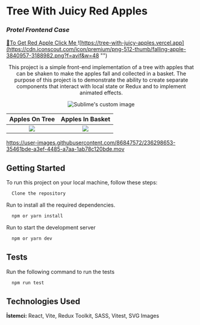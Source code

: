 
# Tree With Juicy Red Apples


  ### _Protel Frontend Case_

[🔗To Get Red Apple Click Me ](https://tree-with-juicy-apples.vercel.app/)
![https://tree-with-juicy-apples.vercel.app](https://cdn.iconscout.com/icon/premium/png-512-thumb/falling-apple-3840957-3188982.png?f=avif&w=48 "")

<p align="center">
This project is a simple front-end implementation of a tree with apples that can be shaken to make the apples fall and collected in a basket. The purpose of this project is to demonstrate the ability to create separate components that interact with local state or Redux and to implement animated effects.
</p>

<p align="center">
  <img src="https://i.imgur.com/lmLT303.gif" alt="Sublime's custom image"/>
</p>


 
Apples On Tree            |  Apples In Basket
:-------------------------:|:-------------------------:
![](https://user-images.githubusercontent.com/86847572/236298944-6333a8ec-a8d8-49b5-8b8b-38dbb2daec9b.png)  |  ![](https://user-images.githubusercontent.com/86847572/236299106-665899fc-7ba2-45ea-aaef-7f693d055e02.png)

https://user-images.githubusercontent.com/86847572/236298653-35461bde-a3ef-4485-a7aa-1ab78c120bde.mov

## Getting Started

To run this project on your local machine, follow these steps:

```bash
  Clone the repository
```
Run  to install all the required dependencies.

```bash
  npm or yarn install
```
Run to start the development server
```bash
  npm or yarn dev
```

## Tests
Run the following command to run the tests
```bash
  npm run test
```

  
## Technologies Used


**İstemci:** React, Vite, 
Redux Toolkit, 
SASS,
Vitest, 
SVG Images



  
